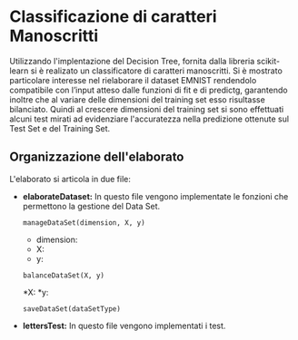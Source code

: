 # Classificazione di caratteri Manoscritti


Utilizzando l'implentazione del Decision Tree, fornita dalla libreria scikit-learn si è realizato un classificatore di caratteri manoscritti.
Si è mostrato particolare interesse nel rielaborare il dataset EMNIST rendendolo compatibile con l’input atteso dalle funzioni di fit e di predictg, garantendo inoltre che al variare delle dimensioni del training set esso risultasse bilanciato.
Quindi al crescere dimensioni del training set si sono effettuati alcuni test mirati ad evidenziare l'accuratezza nella predizione ottenute sul Test Set e del Training Set.

## Organizzazione dell'elaborato

L'elaborato si articola in due file:

 * **elaborateDataset:** In questo file vengono implementate le fonzioni che permettono la gestione del Data Set.
 
   ```manageDataSet(dimension, X, y)```
   * dimension:
   * X: 
   * y:
     
   ```balanceDataSet(X, y)```
   
   *X:
   *y:
     
   ```saveDataSet(dataSetType)```
     
     
 * **lettersTest:** In questo file vengono implementati i test. 

